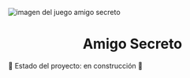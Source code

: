 ![imagen del juego amigo secreto](https://github.com/user-attachments/assets/5c5d2a5f-6996-4263-ab14-d185ec386560)

<h1 align="center"> Amigo Secreto </h1>

:construction: Estado del proyecto: en construcción :construction:

